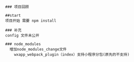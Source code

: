 #### 
	### 项目回顾

	##start
	项目开始 需要 npm install 
	
	### 补充
	config 文件未公开

	### node_modules
      增加node_modules_change文件
        wxapp_webpack_plugin（index）支持小程序分包(原先的不支持)